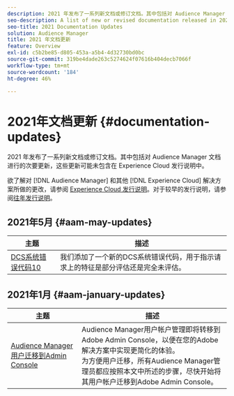 ```yaml
---
description: 2021 年发布了一系列新文档或修订文档。其中包括对 Audience Manager 文档进行的次要更新，这些更新可能未包含在 Experience Cloud 发行说明中。
seo-description: A list of new or revised documentation released in 2021. Includes minor updates to the Audience Manager documentation that might not be covered in the Experience Cloud release notes.
seo-title: 2021 Documentation Updates
solution: Audience Manager
title: 2021 年文档更新
feature: Overview
exl-id: c5b2be85-d805-453a-a5b4-4d32730bd0bc
source-git-commit: 319be4dade263c5274624f07616b404decb7066f
workflow-type: tm+mt
source-wordcount: '184'
ht-degree: 46%

---
```


# 2021年文档更新 {#documentation-updates}

2021 年发布了一系列新文档或修订文档。其中包括对 Audience Manager 文档进行的次要更新，这些更新可能未包含在 Experience Cloud 发行说明中。

欲了解对 [!DNL Audience Manager] 和其他 [!DNL Experience Cloud] 解决方案所做的更改，请参阅 [Experience Cloud 发行说明](https://experienceleague.adobe.com/docs/release-notes/experience-cloud/current.html)。对于较早的发行说明，请参阅[往年发行说明](../docs-updates/docs-2020.md)。

## 2021年5月 {#aam-may-updates}

| 主题 | 描述 |
|--- |----|
| [DCS系统错误代码10](../api/dcs-intro/dcs-api-reference/dcs-error-codes.md) | 我们添加了一个新的DCS系统错误代码，用于指示请求上的特征是部分评估还是完全未评估。 |

## 2021年1月 {#aam-january-updates}

| 主题 | 描述 |
|--- |----|
| [Audience Manager用户迁移到Admin Console](/help/using/features/administration/admin-console-migration.md) | Audience Manager用户帐户管理即将转移到Adobe Admin Console，以便在您的Adobe解决方案中实现更简化的体验。 <br>为方便用户迁移，所有Audience Manager管理员都应按照本文中所述的步骤，尽快开始将其用户帐户迁移到Adobe Admin Console。 |

